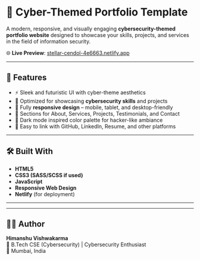 # 🔐 Cyber-Themed Portfolio Template

A modern, responsive, and visually engaging **cybersecurity-themed portfolio website** designed to showcase your skills, projects, and services in the field of information security.

🌐 **Live Preview**: [stellar-cendol-4e6663.netlify.app](https://stellar-cendol-4e6663.netlify.app/)

---

## 📌 Features

- ⚡ Sleek and futuristic UI with cyber-theme aesthetics
- 🧠 Optimized for showcasing **cybersecurity skills** and projects
- 📱 Fully **responsive design** – mobile, tablet, and desktop-friendly
- 💼 Sections for About, Services, Projects, Testimonials, and Contact
- 🌙 Dark mode inspired color palette for hacker-like ambiance
- 🔗 Easy to link with GitHub, LinkedIn, Resume, and other platforms

---

## 🛠️ Built With

- **HTML5**
- **CSS3 (SASS/SCSS if used)**
- **JavaScript**
- **Responsive Web Design**
- **Netlify** (for deployment)

---

---

## 🧑‍💻 Author

**Himanshu Vishwakarma**  
🚀 B.Tech CSE (Cybersecurity) | Cybersecurity Enthusiast  
📍 Mumbai, India  

